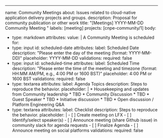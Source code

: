 ---
name: Community Meetings
about: Issues related to cloud-native application delivery projects and groups.
description: Proposal for community publication or other work
title: "[Meetings] YYYY-MM-DD Community Meeting "
labels: [meeting]
projects: [cnpe-community/1]
body:

- type: markdown
    attributes:
      value: |
        A Community Meeting is scheduled for:
- type: input
    id: scheduled-date
    attributes:
      label: Scheduled Date
      description: "Please enter the day of the meeting (format: YYYY-MM-DD)"
      placeholder: YYYY-MM-DD
    validations:
      required: false
- type: input
    id: scheduled-time
    attributes:
      label: Scheduled Time
      description: "Please enter the time of the meeting and timezone (format: HH:MM AM/PM, e.g., 4:00 PM or 1600 BST)"
      placeholder: 4:00 PM or 1600 BST
    validations:
      required: false
- type: textarea
  attributes:
    label: Agenda Topics
    description: Steps to reproduce the behavior.
    placeholder: |
        * Housekeeping and updates from Community leadership
            * TBD
        * Community Discussion
            * TBD
        * Guest Speaker
            * TBD
        * Initiative discussion
            * TBD
        * Open discussion / Platform Engineering Q&A
- type: textarea
  attributes:
    label: Checklist
    description: Steps to reproduce the behavior.
    placeholder: |
        - [ ] Create meeting on LFX
        - [ ] Identify/select speaker(s)
        - [ ] Announce meeting (share Github issue) in community slack for agenda requests
        - [ ] Finalize Agenda
        - [ ] Announce meeting on social platforms
  validations:
    required: false